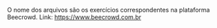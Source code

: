 O nome dos arquivos são os exercícios correspondentes na plataforma Beecrowd.
Link: https://www.beecrowd.com.br

